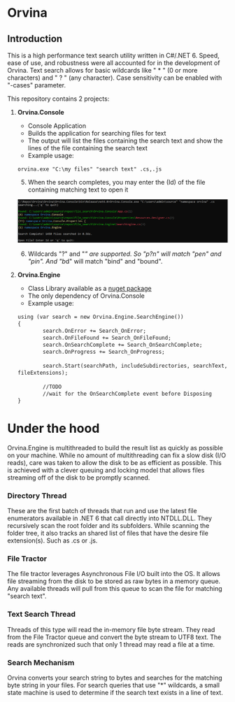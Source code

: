 # Orvina

## Introduction

This is a high performance text search utility written in C#/.NET 6. Speed, ease of use, and robustness were all accounted for in the development of Orvina.
Text search allows for basic wildcards like " \* " (0 or more characters) and " \? " (any character). Case sensitivity can be enabled with "-cases" parameter.

This repository contains 2 projects: 

1. **Orvina.Console**
    - Console Application
    - Builds the application for searching files for text
    - The output will list the files containing the search text and show the lines of the file containing the search text 
    - Example usage:
    
    ```
    orvina.exe "C:\my files" "search text" .cs,.js
    ```
    5. When the search completes, you may enter the (Id) of the file containing matching text to open it 
    
    ![orvina_finished.png](/orvina_finished.png)

    6. Wildcards "?" and "*" are supported. So "p?n" will match "pen" and "pin". And "b*d" will match "bind" and "bound".

2. **Orvina.Engine**
    - Class Library available as a [nuget package](https://www.nuget.org/packages/Orvina.Engine)
    - The only dependency of Orvina.Console
    - Example usage:
    ```
    using (var search = new Orvina.Engine.SearchEngine())
    {
            search.OnError += Search_OnError;
            search.OnFileFound += Search_OnFileFound;
            search.OnSearchComplete += Search_OnSearchComplete;
            search.OnProgress += Search_OnProgress;

            search.Start(searchPath, includeSubdirectories, searchText, fileExtensions);
            
            //TODO
            //wait for the OnSearchComplete event before Disposing
    }
    ```
    
# Under the hood

Orvina.Engine is multithreaded to build the result list as quickly as possible on your machine. While no amount of multithreading can fix a slow disk (I/O reads), care was taken to allow the disk to be as efficient as possible. This is achieved with a clever queuing and locking model that allows files streaming off of the disk to be promptly scanned.

### Directory Thread

These are the first batch of threads that run and use the latest file enumerators available in .NET 6 that call directly into NTDLL.DLL. They recursively scan the root folder and its subfolders. While scanning the folder tree, it also tracks an shared list of files that have the desire file extension(s). Such as .cs or .js.

### File Tractor

The file tractor leverages Asynchronous File I/O built into the OS. It allows file streaming from the disk to be stored as raw bytes in a memory queue. Any available threads will pull from this queue to scan the file for matching "search text".

### Text Search Thread

Threads of this type will read the in-memory file byte stream. They read from the File Tractor queue and convert the byte stream to UTF8 text. The reads are synchronized such that only 1 thread may read a file at a time. 

### Search Mechanism

Orvina converts your search string to bytes and searches for the matching byte string in your files. For search queries that use "*" wildcards, a small state machine is used to determine if the search text exists in a line of text.  
